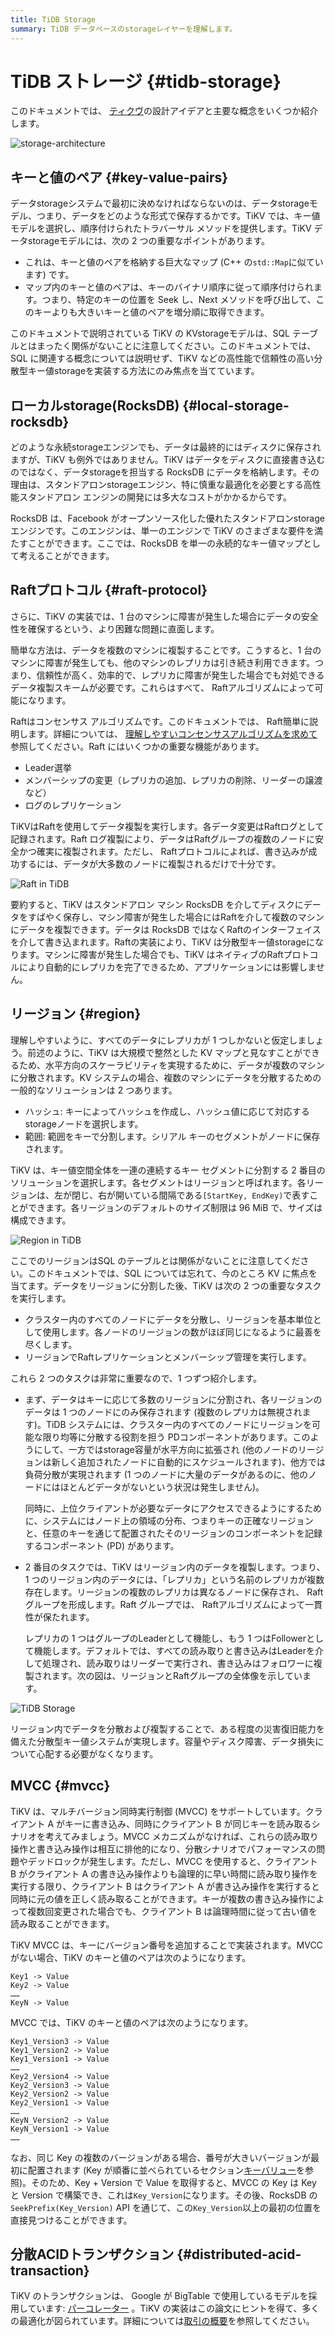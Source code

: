```yaml
---
title: TiDB Storage
summary: TiDB データベースのstorageレイヤーを理解します。
---
```


# TiDB ストレージ {#tidb-storage}

このドキュメントでは、 [ティクヴ](https://github.com/tikv/tikv)の設計アイデアと主要な概念をいくつか紹介します。

![storage-architecture](/media/tidb-storage-architecture-1.png)

## キーと値のペア {#key-value-pairs}

データstorageシステムで最初に決めなければならないのは、データstorageモデル、つまり、データをどのような形式で保存するかです。TiKV では、キー値モデルを選択し、順序付けられたトラバーサル メソッドを提供します。TiKV データstorageモデルには、次の 2 つの重要なポイントがあります。

-   これは、キーと値のペアを格納する巨大なマップ (C++ の`std::Map`に似ています) です。
-   マップ内のキーと値のペアは、キーのバイナリ順序に従って順序付けられます。つまり、特定のキーの位置を Seek し、Next メソッドを呼び出して、このキーよりも大きいキーと値のペアを増分順に取得できます。

このドキュメントで説明されている TiKV の KVstorageモデルは、SQL テーブルとはまったく関係がないことに注意してください。このドキュメントでは、SQL に関連する概念については説明せず、TiKV などの高性能で信頼性の高い分散型キー値storageを実装する方法にのみ焦点を当てています。

## ローカルstorage(RocksDB) {#local-storage-rocksdb}

どのような永続storageエンジンでも、データは最終的にはディスクに保存されますが、TiKV も例外ではありません。TiKV はデータをディスクに直接書き込むのではなく、データstorageを担当する RocksDB にデータを格納します。その理由は、スタンドアロンstorageエンジン、特に慎重な最適化を必要とする高性能スタンドアロン エンジンの開発には多大なコストがかかるからです。

RocksDB は、Facebook がオープンソース化した優れたスタンドアロンstorageエンジンです。このエンジンは、単一のエンジンで TiKV のさまざまな要件を満たすことができます。ここでは、RocksDB を単一の永続的なキー値マップとして考えることができます。

## Raftプロトコル {#raft-protocol}

さらに、TiKV の実装では、1 台のマシンに障害が発生した場合にデータの安全性を確保するという、より困難な問題に直面します。

簡単な方法は、データを複数のマシンに複製することです。こうすると、1 台のマシンに障害が発生しても、他のマシンのレプリカは引き続き利用できます。つまり、信頼性が高く、効率的で、レプリカに障害が発生した場合でも対処できるデータ複製スキームが必要です。これらはすべて、 Raftアルゴリズムによって可能になります。

Raftはコンセンサス アルゴリズムです。このドキュメントでは、 Raft簡単に説明します。詳細については、 [理解しやすいコンセンサスアルゴリズムを求めて](https://raft.github.io/raft.pdf)参照してください。Raft にはいくつかの重要な機能があります。

-   Leader選挙
-   メンバーシップの変更（レプリカの追加、レプリカの削除、リーダーの譲渡など）
-   ログのレプリケーション

TiKVはRaftを使用してデータ複製を実行します。各データ変更はRaftログとして記録されます。Raft ログ複製により、データはRaftグループの複数のノードに安全かつ確実に複製されます。ただし、 Raftプロトコルによれば、書き込みが成功するには、データが大多数のノードに複製されるだけで十分です。

![Raft in TiDB](/media/tidb-storage-1.png)

要約すると、TiKV はスタンドアロン マシン RocksDB を介してディスクにデータをすばやく保存し、マシン障害が発生した場合にはRaftを介して複数のマシンにデータを複製できます。データは RocksDB ではなくRaftのインターフェイスを介して書き込まれます。Raftの実装により、TiKV は分散型キー値storageになります。マシンに障害が発生した場合でも、TiKV はネイティブのRaftプロトコルにより自動的にレプリカを完了できるため、アプリケーションには影響しません。

## リージョン {#region}

理解しやすいように、すべてのデータにレプリカが 1 つしかないと仮定しましょう。前述のように、TiKV は大規模で整然とした KV マップと見なすことができるため、水平方向のスケーラビリティを実現するために、データが複数のマシンに分散されます。KV システムの場合、複数のマシンにデータを分散するための一般的なソリューションは 2 つあります。

-   ハッシュ: キーによってハッシュを作成し、ハッシュ値に応じて対応するstorageノードを選択します。
-   範囲: 範囲をキーで分割します。シリアル キーのセグメントがノードに保存されます。

TiKV は、キー値空間全体を一連の連続するキー セグメントに分割する 2 番目のソリューションを選択します。各セグメントはリージョンと呼ばれます。各リージョンは、左が閉じ、右が開いている間隔である`[StartKey, EndKey)`で表すことができます。各リージョンのデフォルトのサイズ制限は 96 MiB で、サイズは構成できます。

![Region in TiDB](/media/tidb-storage-2.png)

ここでのリージョンはSQL のテーブルとは関係がないことに注意してください。このドキュメントでは、SQL については忘れて、今のところ KV に焦点を当てます。データをリージョンに分割した後、TiKV は次の 2 つの重要なタスクを実行します。

-   クラスター内のすべてのノードにデータを分散し、リージョンを基本単位として使用します。各ノードのリージョンの数がほぼ同じになるように最善を尽くします。
-   リージョンでRaftレプリケーションとメンバーシップ管理を実行します。

これら 2 つのタスクは非常に重要なので、1 つずつ紹介します。

-   まず、データはキーに応じて多数のリージョンに分割され、各リージョンのデータは 1 つのノードにのみ保存されます (複数のレプリカは無視されます)。TiDB システムには、クラスター内のすべてのノードにリージョンを可能な限り均等に分散する役割を担う PDコンポーネントがあります。このようにして、一方ではstorage容量が水平方向に拡張され (他のノードのリージョンは新しく追加されたノードに自動的にスケジュールされます)、他方では負荷分散が実現されます (1 つのノードに大量のデータがあるのに、他のノードにはほとんどデータがないという状況は発生しません)。

    同時に、上位クライアントが必要なデータにアクセスできるようにするために、システムにはノード上の領域の分布、つまりキーの正確なリージョンと、任意のキーを通じて配置されたそのリージョンのコンポーネントを記録するコンポーネント (PD) があります。

-   2 番目のタスクでは、TiKV はリージョン内のデータを複製します。つまり、1 つのリージョン内のデータには、「レプリカ」という名前のレプリカが複数存在します。リージョンの複数のレプリカは異なるノードに保存され、 Raftグループを形成します。Raft グループでは、 Raftアルゴリズムによって一貫性が保たれます。

    レプリカの 1 つはグループのLeaderとして機能し、もう 1 つはFollowerとして機能します。デフォルトでは、すべての読み取りと書き込みはLeaderを介して処理され、読み取りはリーダーで実行され、書き込みはフォロワーに複製されます。次の図は、リージョンとRaftグループの全体像を示しています。

![TiDB Storage](/media/tidb-storage-3.png)

リージョン内でデータを分散および複製することで、ある程度の災害復旧能力を備えた分散型キー値システムが実現します。容量やディスク障害、データ損失について心配する必要がなくなります。

## MVCC {#mvcc}

TiKV は、マルチバージョン同時実行制御 (MVCC) をサポートしています。クライアント A がキーに書き込み、同時にクライアント B が同じキーを読み取るシナリオを考えてみましょう。MVCC メカニズムがなければ、これらの読み取り操作と書き込み操作は相互に排他的になり、分散シナリオでパフォーマンスの問題やデッドロックが発生します。ただし、MVCC を使用すると、クライアント B がクライアント A の書き込み操作よりも論理的に早い時間に読み取り操作を実行する限り、クライアント B はクライアント A が書き込み操作を実行すると同時に元の値を正しく読み取ることができます。キーが複数の書き込み操作によって複数回変更された場合でも、クライアント B は論理時間に従って古い値を読み取ることができます。

TiKV MVCC は、キーにバージョン番号を追加することで実装されます。MVCC がない場合、TiKV のキーと値のペアは次のようになります。

    Key1 -> Value
    Key2 -> Value
    ……
    KeyN -> Value

MVCC では、TiKV のキーと値のペアは次のようになります。

    Key1_Version3 -> Value
    Key1_Version2 -> Value
    Key1_Version1 -> Value
    ……
    Key2_Version4 -> Value
    Key2_Version3 -> Value
    Key2_Version2 -> Value
    Key2_Version1 -> Value
    ……
    KeyN_Version2 -> Value
    KeyN_Version1 -> Value
    ……

なお、同じ Key の複数のバージョンがある場合、番号が大きいバージョンが最初に配置されます (Key が順番に並べられているセクション[キーバリュー](#key-value-pairs)を参照)。そのため、Key + Version で Value を取得すると、MVCC の Key は Key と Version で構築でき、これは`Key_Version`になります。その後、RocksDB の`SeekPrefix(Key_Version)` API を通じて、この`Key_Version`以上の最初の位置を直接見つけることができます。

## 分散ACIDトランザクション {#distributed-acid-transaction}

TiKV のトランザクションは、 Google が BigTable で使用しているモデルを採用しています: [パーコレーター](https://research.google.com/pubs/pub36726.html) 。TiKV の実装はこの論文にヒントを得て、多くの最適化が図られています。詳細については[取引の概要](/transaction-overview.md)を参照してください。
